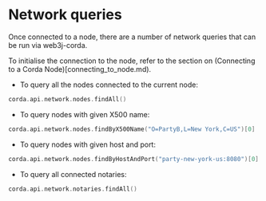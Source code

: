 Network queries
===============

Once connected to a node, there are a number of network queries that can be run 
via web3j-corda.

To initialise the connection to the node, refer to the section on (Connecting to a Corda Node)[connecting_to_node.md).

- To query all the nodes connected to the current node:

```kotlin
corda.api.network.nodes.findAll()
```

- To query nodes with given X500 name:

```kotlin
corda.api.network.nodes.findByX500Name("O=PartyB,L=New York,C=US")[0]
```

- To query nodes with given host and port:

```kotlin
corda.api.network.nodes.findByHostAndPort("party-new-york-us:8080")[0]
```

- To query all connected notaries:

```kotlin
corda.api.network.notaries.findAll()
```